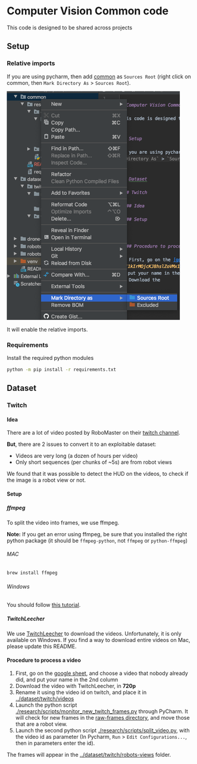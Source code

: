 
# Computer Vision Common code

This code is designed to be shared across projects


## Setup

### Relative imports

If you are using pycharm, then add [common](./) as `Sources Root` (right click on common, then `Mark Directory As` > `Sources Root`).

![Add common to Sources Root](./doc/add_common_to_source_root.png)

It will enable the relative imports.


### Requirements

Install the required python modules
```bash
python -m pip install -r requirements.txt
```

## Dataset

### Twitch

#### Idea

There are a lot of video posted by RoboMaster on their [twitch channel](https://www.twitch.tv/robomaster).

**But**, there are 2 issues to convert it to an exploitable dataset:
 - Videos are very long (a dozen of hours per video)
 - Only short sequences (per chunks of ~5s) are from robot views
 
We found that it was possible to detect the HUD on the videos, to check if the image is a robot view or not. 

#### Setup

##### ffmpeg

To split the video into frames, we use ffmpeg.

**Note:** If you get an error using ffmpeg, be sure that you installed the right python package (it should be `ffmpeg-python`, not `ffmpeg` or `python-ffmpeg`) 

###### MAC

```bash
brew install ffmpeg
```

###### Windows

You should follow [this tutorial](https://video.stackexchange.com/questions/20495/how-do-i-set-up-and-use-ffmpeg-in-windows).


##### TwitchLeecher

We use [TwitchLeecher](https://github.com/Franiac/TwitchLeecher/releases) to download the videos. Unfortunately, it is only available on Windows. If you find a way to download entire videos on Mac, please update this README.

#### Procedure to process a video

1. First, go on the [google sheet](https://docs.google.com/spreadsheets/d/1kIrMOjcKJ8hslZoVMx1D0H7QYj9nQLFvzUAQ1U4Le-I/edit#gid=0), and choose a video that nobody already did, and put your name in the 2nd column
2. Download the video with TwitchLeecher, in **720p**
3. Rename it using the video id on twitch, and place it in [../dataset/twitch/videos](../dataset/twitch/videos)
4. Launch the python script [./research/scripts/monitor_new_twitch_frames.py](./research/scripts/monitor_new_twitch_frames.py) through PyCharm. It will check for new frames in the [raw-frames directory](../dataset/twitch/raw-frames), and move those that are a robot view.
5. Launch the second python script [./research/scripts/split_video.py](./research/scripts/split_video.py), with the video id as parameter (In Pycharm, `Run` > `Edit Configurations...`, then in parameters enter the id).

The frames will appear in the [../dataset/twitch/robots-views](../dataset/twitch/robots-views) folder.

